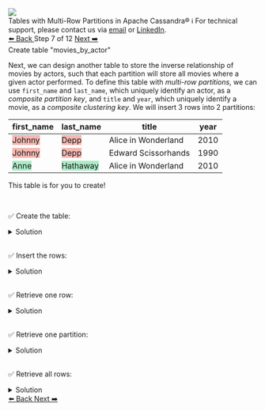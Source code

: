<!-- TOP -->
<div class="top">
  <img src="https://datastax-academy.github.io/katapod-shared-assets/images/ds-academy-logo.svg" />
  <div class="scenario-title-section">
    <span class="scenario-title">Tables with Multi-Row Partitions in Apache Cassandra®</span>
    <span class="scenario-subtitle">ℹ️ For technical support, please contact us via <a href="mailto:aleksandr.volochnev@datastax.com">email</a> or <a href="https://dtsx.io/aleks">LinkedIn</a>.</span>
  </div>
</div>

<!-- NAVIGATION -->
<div id="navigation-top" class="navigation-top">
 <a href='command:katapod.loadPage?[{"step":"step6-cassandra"}]'
   class="btn btn-dark navigation-top-left">⬅️ Back
 </a>
<span class="step-count"> Step 7 of 12</span>
 <a href='command:katapod.loadPage?[{"step":"step8-cassandra"}]'
    class="btn btn-dark navigation-top-right">Next ➡️
  </a>
</div>

<!-- CONTENT -->

<div class="step-title">Create table "movies_by_actor"</div>

Next, we can design another table to store the inverse relationship of movies by actors, 
such that each partition will store all movies where a given actor performed. To define 
this table with *multi-row partitions*, we can use `first_name` and `last_name`, which uniquely identify an actor,
as a *composite partition key*, and `title` and `year`, which uniquely identify a movie, as a *composite clustering key*.
We will insert 3 rows into 2 partitions:

| first_name | last_name | title               | year |
|------------|-----------|---------------------|------|
|     <span style="background-color:#F5B7B1">Johnny</span> |  <span style="background-color:#F5B7B1">    Depp</span> | Alice in Wonderland | 2010 |
|     <span style="background-color:#F5B7B1">Johnny</span> |  <span style="background-color:#F5B7B1">    Depp</span> | Edward Scissorhands | 1990 |
|     <span style="background-color:#ABEBC6">  Anne</span> |  <span style="background-color:#ABEBC6">Hathaway</span> | Alice in Wonderland | 2010 |

This table is for you to create!

<br/>

✅ Create the table:
<details>
  <summary>Solution</summary>

```
CREATE TABLE IF NOT EXISTS movies_by_actor (
  first_name TEXT,
  last_name TEXT,
  title TEXT,
  year INT,  
  PRIMARY KEY ((first_name, last_name), title, year)
);
```

</details>

<br/>

✅ Insert the rows:
<details>
  <summary>Solution</summary>

```
INSERT INTO movies_by_actor (first_name, last_name, title, year)  
VALUES ('Johnny', 'Depp', 'Alice in Wonderland', 2010);
INSERT INTO movies_by_actor (first_name, last_name, title, year)   
VALUES ('Johnny', 'Depp', 'Edward Scissorhands', 1990);
INSERT INTO movies_by_actor (first_name, last_name, title, year)
VALUES ('Anne', 'Hathaway', 'Alice in Wonderland', 2010);
```

</details>

<br/>

✅ Retrieve one row:
<details>
  <summary>Solution</summary>

```
SELECT * FROM movies_by_actor
WHERE first_name = 'Johnny'
  AND last_name = 'Depp'
  AND title = 'Alice in Wonderland'
  AND year = 2010;
```

</details>

<br/>

✅ Retrieve one partition:
<details>
  <summary>Solution</summary>

```
SELECT * FROM movies_by_actor
WHERE first_name = 'Johnny'
  AND last_name = 'Depp';
```

</details>

<br/>

✅ Retrieve all rows:
<details>
  <summary>Solution</summary>

```
SELECT * FROM movies_by_actor;
```

</details>

<!-- NAVIGATION -->
<div id="navigation-bottom" class="navigation-bottom">
 <a href='command:katapod.loadPage?[{"step":"step6-cassandra"}]'
   class="btn btn-dark navigation-bottom-left">⬅️ Back
 </a>
 <a href='command:katapod.loadPage?[{"step":"step8-cassandra"}]'
    class="btn btn-dark navigation-bottom-right">Next ➡️
  </a>
</div>

